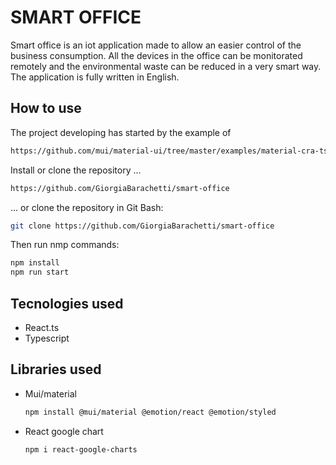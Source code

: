 #  SMART OFFICE
Smart office is an iot application made to allow an easier control of the business consumption.
All the devices in the office can be monitorated remotely and the environmental waste can be reduced in a very smart way.
The application is fully written in English.

## How to use
The project developing has started by the example of
```sh
https://github.com/mui/material-ui/tree/master/examples/material-cra-ts
```

Install or clone the repository ...
```sh
https://github.com/GiorgiaBarachetti/smart-office
```
... or clone the repository in Git Bash:
```sh
git clone https://github.com/GiorgiaBarachetti/smart-office
```

Then run nmp commands:
```sh
npm install
npm run start
```

## Tecnologies used
* React.ts
* Typescript

## Libraries used
* Mui/material
  ```sh
  npm install @mui/material @emotion/react @emotion/styled
  ```
* React google chart
  ```sh
  npm i react-google-charts
  ```
  

  
